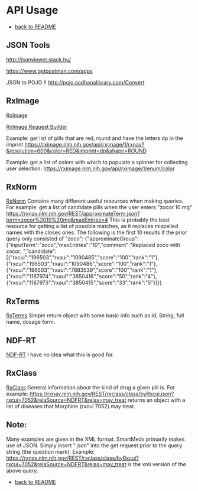 # API Usage

- [back to README](https://github.com/stv2pointo/SmartMeds/tree/master/README.md)

## JSON Tools
http://jsonviewer.stack.hu/

https://www.getpostman.com/apps

JSON to POJO !!  http://pojo.sodhanalibrary.com/Convert


## RxImage
<a href="https://rximage.nlm.nih.gov/docs/doku.ph" target="blank">RxImage</a>

<a href="https://rximage.nlm.nih.gov/index/visualizer/" target="blank">RxImage Request Builder</a>

Example: get list of pills that are red, round and have the letters dp in the imprint https://rximage.nlm.nih.gov/api/rximage/1/rxnav?&resolution=600&color=RED&imprint=dp&shape=ROUND

Example: get a list of colors with which to populate a spinner for collecting user selection: https://rximage.nlm.nih.gov/api/rximage/1/enum/color

## RxNorm
<a href="https://rxnav.nlm.nih.gov/RxNormAPIs.html#" target="blank">RxNorm</a>
Contains many different useful resources when making queries. For example: get a list of candidate pills when the user enters "zocor 10 mg" https://rxnav.nlm.nih.gov/REST/approximateTerm.json?term=zocor%2010%20mg&maxEntries=4  This is probably the best resource for getting a list of possible matches, as it replaces mispelled names with the closes ones. The following is the first 10 results if the prior query only consisted of "zoco": 
{"approximateGroup":{"inputTerm":"zoco","maxEntries":"10","comment":"Replaced zoco with zocor; ","candidate":[{"rxcui":"196503","rxaui":"1090485","score":"100","rank":"1"},{"rxcui":"196503","rxaui":"1090486","score":"100","rank":"1"},{"rxcui":"196503","rxaui":"7883539","score":"100","rank":"1"},{"rxcui":"1187974","rxaui":"3850416","score":"50","rank":"4"},{"rxcui":"1187973","rxaui":"3850415","score":"33","rank":"5"}]}}

## RxTerms
<a href="https://rxnav.nlm.nih.gov/RxTermsAPIREST.html" target="blank">RxTerms</a>
Simple return object with some basic info such as Id, String, full name, dosage form.

## NDF-RT
<a href="https://rxnav.nlm.nih.gov/NdfrtAPIREST.html" target="blank">NDF-RT</a>
I have no idea what this is good for.

## RxClass
<a href="https://rxnav.nlm.nih.gov/RxClassAPIs.html#" target="blank">RxClass</a>
General information about the kind of drug a given pill is. For example: https://rxnav.nlm.nih.gov/REST/rxclass/class/byRxcui.json?rxcui=7052&relaSource=NDFRT&relas=may_treat returns an object with a list of diseases that Morphine (rxcui 7052) may treat.

## Note: 
Many examples are given in the XML format. SmartMeds primarily makes use of JSON. Simply insert ".json" into the get request prior to the query string (the question mark). Example:  https://rxnav.nlm.nih.gov/REST/rxclass/class/byRxcui?rxcui=7052&relaSource=NDFRT&relas=may_treat is the xml version of the above query.

- [back to README](https://github.com/stv2pointo/SmartMeds/tree/master/README.md)

